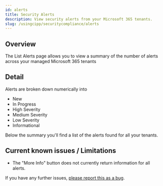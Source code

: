 ```yaml
---
id: alerts
title: Security Alerts
description: View security alerts from your Microsoft 365 tenants.
slug: /usingcipp/securitycompliance/alerts
---
```


## Overview

The List Alerts page allows you to view a summary of the number of alerts across your managed Microsoft 365 tenants

## Detail

Alerts are broken down numerically into

* New
* In Progress
* High Severity
* Medium Severity
* Low Severity
* Informational

Below the summary you'll find a list of the alerts found for all your tenants.

## Current known issues / Limitations

* The "More Info" button does not currently return information for all alerts.

If you have any further issues, [please report this as a bug](https://github.com/KelvinTegelaar/CIPP/issues/new?assignees=&labels=&template=bug_report.md&title=BUG%3A+).

